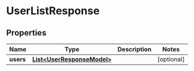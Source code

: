 

# UserListResponse

## Properties

Name | Type | Description | Notes
------------ | ------------- | ------------- | -------------
**users** | [**List&lt;UserResponseModel&gt;**](UserResponseModel.md) |  |  [optional]



